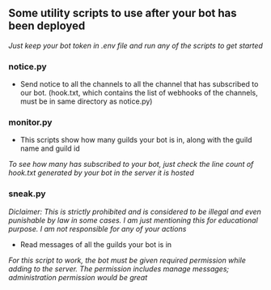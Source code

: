 ## Some utility scripts to use after your bot has been deployed
_Just keep your bot token in .env file and run any of the scripts to get started_

### notice.py
- Send notice to all the channels to all the channel that has subscribed to our bot. (hook.txt, which contains the list of webhooks of the channels, must be in same directory as notice.py)

### monitor.py
- This scripts show how many guilds your bot is in, along with the guild name and guild id 

_To see how many has subscribed to your bot, just check the line count of hook.txt generated by your bot in the server it is hosted_

### sneak.py
_Diclaimer: This is strictly prohibited and is considered to be illegal and even punishable by law in some cases. I am just mentioning this for educational purpose. I am not responsible for any of your actions_ <br>
- Read messages of all the guilds your bot is in

_For this script to work, the bot must be given required permission while adding to the server. The permission includes manage messages; administration permission would be great_
